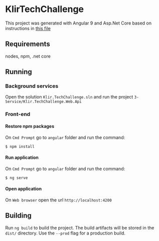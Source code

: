# KlirTechChallenge

This project was generated with Angular 9 and Asp.Net Core based on instructions in [this file](/KlirTechChallenge.pdf)

## Requirements
nodes, npm, .net core

## Running
### Background services
Open the solution `Klir.TechChallenge.sln` and run the project `3-Service/Klir.TechChallenge.Web.Api`

### Front-end
#### Restore npm packages
On `Cmd Prompt` go to `angular` folder and run the command:
```
$ npm install
```
#### Run application
On `Cmd Prompt` go to `angular` folder and run the command:
```
$ ng serve
```
#### Open application
On `Web browser` open the url `http://localhost:4200`

## Building
Run `ng build` to build the project. The build artifacts will be stored in the `dist/` directory. Use the `--prod` flag for a production build.